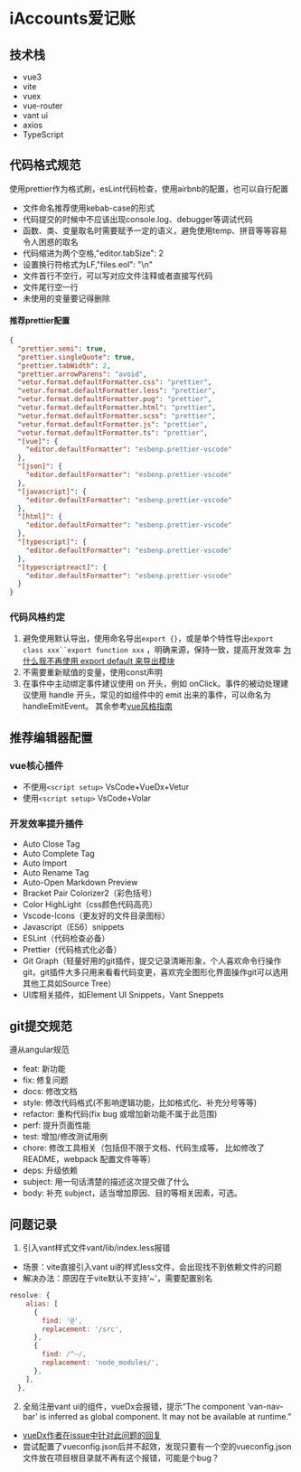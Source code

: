# iAccounts爱记账 
## 技术栈
- vue3 
- vite
- vuex
- vue-router 
- vant ui
- axios
- TypeScript

## 代码格式规范
使用prettier作为格式刷，esLint代码检查，使用airbnb的配置，也可以自行配置
- 文件命名推荐使用kebab-case的形式
- 代码提交的时候中不应该出现console.log、debugger等调试代码
- 函数、类、变量取名时需要赋予一定的语义，避免使用temp、拼音等等容易令人困惑的取名
- 代码缩进为两个空格,"editor.tabSize": 2
- 设置换行符格式为LF,"files.eol": "\n"
- 文件首行不空行，可以写对应文件注释或者直接写代码
- 文件尾行空一行
- 未使用的变量要记得删除
#### 推荐prettier配置
```json
{
  "prettier.semi": true,
  "prettier.singleQuote": true,
  "prettier.tabWidth": 2,
  "prettier.arrowParens": "avoid",
  "vetur.format.defaultFormatter.css": "prettier",
  "vetur.format.defaultFormatter.less": "prettier",
  "vetur.format.defaultFormatter.pug": "prettier",
  "vetur.format.defaultFormatter.html": "prettier",
  "vetur.format.defaultFormatter.scss": "prettier",
  "vetur.format.defaultFormatter.js": "prettier",
  "vetur.format.defaultFormatter.ts": "prettier",
  "[vue]": {
    "editor.defaultFormatter": "esbenp.prettier-vscode"
  },
  "[json]": {
    "editor.defaultFormatter": "esbenp.prettier-vscode"
  },
  "[javascript]": {
    "editor.defaultFormatter": "esbenp.prettier-vscode"
  },
  "[html]": {
    "editor.defaultFormatter": "esbenp.prettier-vscode"
  },
  "[typescript]": {
    "editor.defaultFormatter": "esbenp.prettier-vscode"
  },
  "[typescriptreact]": {
    "editor.defaultFormatter": "esbenp.prettier-vscode"
  }
}
```
### 代码风格约定
1. 避免使用默认导出，使用命名导出`export {}`，或是单个特性导出`export class xxx``export function xxx` ，明确来源，保持一致，提高开发效率
[为什么我不再使用 export default 来导出模块](https://juejin.cn/post/6844903767528177671)
2. 不需要重新赋值的变量，使用const声明
3. 在事件中主动绑定事件建议使用 on 开头，例如 onClick。事件的被动处理建议使用 handle 开头，常见的如组件中的 emit 出来的事件，可以命名为 handleEmitEvent。
其余参考[vue风格指南](https://v3.cn.vuejs.org/style-guide/)

## 推荐编辑器配置
### vue核心插件
- 不使用`<script setup>`
VsCode+VueDx+Vetur
- 使用`<script setup>`
VsCode+Volar
### 开发效率提升插件
- Auto Close Tag
- Auto Complete Tag
- Auto Import
- Auto Rename Tag
- Auto-Open Markdown Preview
- Bracket Pair Colorizer2（彩色括号）
- Color HighLight（css颜色代码高亮）
- Vscode-Icons（更友好的文件目录图标）
- Javascript（ES6）snippets
- ESLint（代码检查必备）
- Prettier（代码格式化必备）
- Git Graph（轻量好用的git插件，提交记录清晰形象，个人喜欢命令行操作git，git插件大多只用来看看代码变更，喜欢完全图形化界面操作git可以选用其他工具如Source Tree）
- UI库相关插件，如Element UI Snippets，Vant Sneppets

## git提交规范
遵从angular规范
- feat: 新功能
- fix: 修复问题
- docs: 修改文档
- style: 修改代码格式(不影响逻辑功能，比如格式化、补充分号等等)
- refactor: 重构代码(fix bug 或增加新功能不属于此范围)
- perf: 提升页面性能
- test: 增加/修改测试用例
- chore: 修改工具相关（包括但不限于文档、代码生成等， 比如修改了 README，webpack 配置文件等等）
- deps: 升级依赖
- subject: 用一句话清楚的描述这次提交做了什么
- body: 补充 subject，适当增加原因、目的等相关因素，可选。

## 问题记录
1. 引入vant样式文件vant/lib/index.less报错 
- 场景：vite直接引入vant ui的样式less文件，会出现找不到依赖文件的问题
- 解决办法：原因在于vite默认不支持'~'，需要配置别名
```javascript
resolve: {
    alias: [
      {
        find: '@',
        replacement: '/src',
      },
      {
        find: /^~/,
        replacement: 'node_modules/',
      },
    ],
  },
```
2. 全局注册vant ui的组件，vueDx会报错，提示“The component 'van-nav-bar' is inferred as global component. It may not be available at runtime.”
- [vueDx作者在issue中针对此问题的回复](https://github.com/znck/vue-developer-experience/issues/197)
- 尝试配置了vueconfig.json后并不起效，发现只要有一个空的vueconfig.json文件放在项目根目录就不再有这个报错，可能是个bug？
